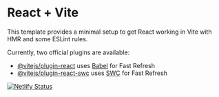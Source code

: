 # React + Vite

This template provides a minimal setup to get React working in Vite with HMR and some ESLint rules.

Currently, two official plugins are available:

- [@vitejs/plugin-react](https://github.com/vitejs/vite-plugin-react/blob/main/packages/plugin-react/README.md) uses [Babel](https://babeljs.io/) for Fast Refresh
- [@vitejs/plugin-react-swc](https://github.com/vitejs/vite-plugin-react-swc) uses [SWC](https://swc.rs/) for Fast Refresh

[![Netlify Status](https://api.netlify.com/api/v1/badges/3f35af65-74d8-43ea-863e-247591a954ef/deploy-status)](https://app.netlify.com/sites/camera-studio/deploys)
